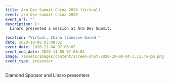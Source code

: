 ```yaml
---
title: Arm Dev Summit China 2020 (Virtual)
event: arm-dev-summit-china-2020
event_url: ""
description: |+
  Linaro presented a session at Arm Dev Summit.

location: "Virtual, China timezone based "
date: 2020-10-08 03:08:02
event_date: 2020-11-04 07:08:02
event_end_date: 2020-11-05 07:08:02
image: /assets/images/content/screen-shot-2020-10-08-at-3.11.46-pm.png
event_type: presenter
---
```

Diamond Sponsor and Linaro presenters